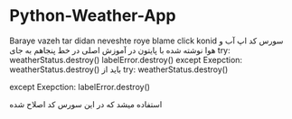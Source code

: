 # Python-Weather-App
Baraye vazeh tar didan neveshte roye blame click konid
سورس کد اپ آب و هوا نوشته شده با پایتون
در آموزش اصلی در خط پنجاهم به جای
try:
    weatherStatus.destroy()
    labelError.destroy()
 except Exepction:
    weatherStatus.destroy()
 باید از
 try:
    weatherStatus.destroy()
    
 except Exepction:
    labelError.destroy()
    
استفاده میشد که در این سورس کد اصلاح شده
 
